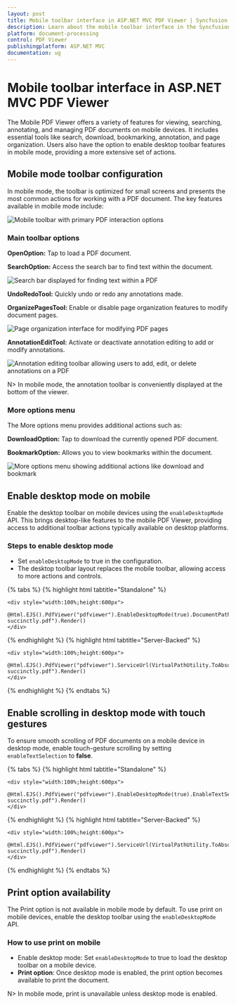 ```yaml
---
layout: post
title: Mobile toolbar interface in ASP.NET MVC PDF Viewer | Syncfusion
description: Learn about the mobile toolbar interface in the Syncfusion ASP.NET MVC PDF Viewer, including main options, more menu actions, and enabling desktop mode on mobile.
platform: document-processing
control: PDF Viewer
publishingplatform: ASP.NET MVC
documentation: ug
---
```


# Mobile toolbar interface in ASP.NET MVC PDF Viewer

The Mobile PDF Viewer offers a variety of features for viewing, searching, annotating, and managing PDF documents on mobile devices. It includes essential tools like search, download, bookmarking, annotation, and page organization. Users also have the option to enable desktop toolbar features in mobile mode, providing a more extensive set of actions.

## Mobile mode toolbar configuration
In mobile mode, the toolbar is optimized for small screens and presents the most common actions for working with a PDF document. The key features available in mobile mode include:

![Mobile toolbar with primary PDF interaction options](./images/mobileToolbar.png)

### Main toolbar options

**OpenOption:** Tap to load a PDF document.

**SearchOption:** Access the search bar to find text within the document.

![Search bar displayed for finding text within a PDF](./images/searchOption.png)

**UndoRedoTool:** Quickly undo or redo any annotations made.

**OrganizePagesTool:** Enable or disable page organization features to modify document pages.

![Page organization interface for modifying PDF pages](./images/organizePages.png)

**AnnotationEditTool:** Activate or deactivate annotation editing to add or modify annotations.

![Annotation editing toolbar allowing users to add, edit, or delete annotations on a PDF](./images/editAnnotation.png)


N> In mobile mode, the annotation toolbar is conveniently displayed at the bottom of the viewer.

### More options menu

The More options menu provides additional actions such as:

**DownloadOption:** Tap to download the currently opened PDF document.

**BookmarkOption:** Allows you to view bookmarks within the document.

![More options menu showing additional actions like download and bookmark](./images/more-options.png)

## Enable desktop mode on mobile

Enable the desktop toolbar on mobile devices using the `enableDesktopMode` API. This brings desktop-like features to the mobile PDF Viewer, providing access to additional toolbar actions typically available on desktop platforms.

### Steps to enable desktop mode

- Set `enableDesktopMode` to true in the configuration.
- The desktop toolbar layout replaces the mobile toolbar, allowing access to more actions and controls.

{% tabs %}
{% highlight html tabtitle="Standalone" %}

    <div style="width:100%;height:600px">
        @Html.EJS().PdfViewer("pdfviewer").EnableDesktopMode(true).DocumentPath("https://cdn.syncfusion.com/content/pdf/pdf-succinctly.pdf").Render()
    </div>

{% endhighlight %}
{% highlight html tabtitle="Server-Backed" %}

    <div style="width:100%;height:600px">
        @Html.EJS().PdfViewer("pdfviewer").ServiceUrl(VirtualPathUtility.ToAbsolute("~/PdfViewer/")).EnableDesktopMode(true).DocumentPath("https://cdn.syncfusion.com/content/pdf/pdf-succinctly.pdf").Render()
    </div>

{% endhighlight %}
{% endtabs %}

## Enable scrolling in desktop mode with touch gestures

To ensure smooth scrolling of PDF documents on a mobile device in desktop mode, enable touch-gesture scrolling by setting `enableTextSelection` to **false**.

{% tabs %}
{% highlight html tabtitle="Standalone" %}

    <div style="width:100%;height:600px">
        @Html.EJS().PdfViewer("pdfviewer").EnableDesktopMode(true).EnableTextSelection(false).DocumentPath("https://cdn.syncfusion.com/content/pdf/pdf-succinctly.pdf").Render()
    </div>

{% endhighlight %}
{% highlight html tabtitle="Server-Backed" %}

    <div style="width:100%;height:600px">
        @Html.EJS().PdfViewer("pdfviewer").ServiceUrl(VirtualPathUtility.ToAbsolute("~/PdfViewer/")).EnableDesktopMode(true).EnableTextSelection(false).DocumentPath("https://cdn.syncfusion.com/content/pdf/pdf-succinctly.pdf").Render()
    </div>

{% endhighlight %}
{% endtabs %}

## Print option availability

The Print option is not available in mobile mode by default. To use print on mobile devices, enable the desktop toolbar using the `enableDesktopMode` API.

### How to use print on mobile

- Enable desktop mode: Set `enableDesktopMode` to true to load the desktop toolbar on a mobile device.
- **Print option**: Once desktop mode is enabled, the print option becomes available to print the document.

N> In mobile mode, print is unavailable unless desktop mode is enabled.
